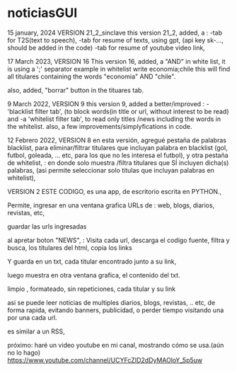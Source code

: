 # noticiasGUI
15 january, 2024
VERSION 21_2_sinclave
this version 21_2, 
added, a :
-tab for T2S(text to speech), 
-tab for resume of texts, using gpt, (api key sk-..., should be added in the code)
-tab for resume of youtube video link, 




17 March 2023,
VERSION 16
This version 16, added, a "AND" in white list, it is using a ';' separator
example
in whitelist write
economia;chile
this will find all titulares containing the words "economia" AND "chile". 

also, added,  "borrar" button in the tituares tab. 






9 March 2022, 
VERSION 9 
this version 9, added a better/improved : 
-'blacklist filter tab', (to block words(in title or url,  without interest to be read)
and 
-a 'whitelist filter tab', to read only titles /news including the words in the whitelist. 
also, a few improvements/simplyfications in code. 



12 Febrero 2022, 
VERSION 8 
en esta versión, agregué pestaña de 
palabras blacklist, para eliminar/filtrar titulares que incluyan palabra en blacklist (gol, futbol, goleada, ... etc, para los que no les interesa el futbol), 
y otra pestaña de whitelist, : en donde solo muestra /filtra titulares que SÍ incluyen dicha(s) palabras, (asi permite seleccionar solo titulas que incluyan palabras en whitelist), 


VERSION 2
ESTE CODIGO, es una app, de escritorio escrita en PYTHON., 

Permite, ingresar en una ventana grafica URLs de : web, blogs, diarios, revistas, etc, 

guardar las urls ingresadas

al apretar boton "NEWS", : Visita cada url, descarga el codigo fuente, 
filtra y busca, los titulares del html,  copia los links 

Y guarda en un txt, cada titular encontrado junto a su link, 


luego muestra en otra ventana grafica, el contenido del txt. 

limpio , formateado, sin repeticiones, 
cada titular y su link 

asi se puede leer noticias de multiples diarios, blogs, revistas, .. etc, 
de forma rapida, evitando banners, publicidad, o perder tiempo visitando una por una cada url. 

es similar a un RSS, 

próximo: haré un video youtube en mi canal, mostrando cómo se usa.(aún no lo hago) 
https://www.youtube.com/channel/UCYFcZID2dDyMAOloY_5p5uw








